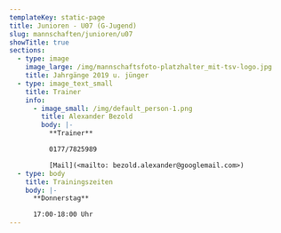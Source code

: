 ```yaml
---
templateKey: static-page
title: Junioren - U07 (G-Jugend)
slug: mannschaften/junioren/u07
showTitle: true
sections:
  - type: image
    image_large: /img/mannschaftsfoto-platzhalter_mit-tsv-logo.jpg
    title: Jahrgänge 2019 u. jünger
  - type: image_text_small
    title: Trainer
    info:
      - image_small: /img/default_person-1.png
        title: Alexander Bezold
        body: |-
          **Trainer**

          0177/7825989

          [Mail](<mailto: bezold.alexander@googlemail.com>)
  - type: body
    title: Trainingszeiten
    body: |-
      **Donnerstag**

      17:00-18:00 Uhr
---
```

